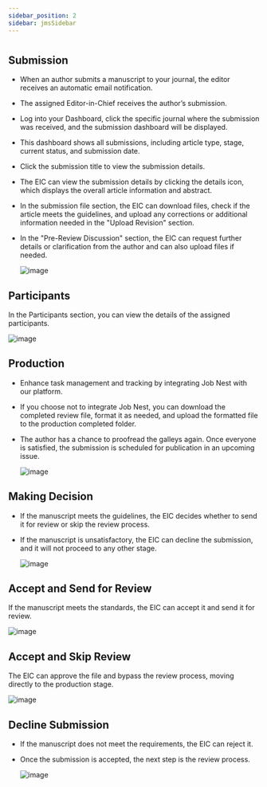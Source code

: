 ```yaml
---
sidebar_position: 2
sidebar: jmsSidebar
---
```


#

## **Submission**

- When an author submits a manuscript to your journal, the editor receives an automatic email notification.
- The assigned Editor-in-Chief receives the author’s submission.
- Log into your Dashboard, click the specific journal where the submission was received, and the submission dashboard will be displayed.
- This dashboard shows all submissions, including article type, stage, current status, and submission date.
- Click the submission title to view the submission details.
- The EIC can view the submission details by clicking the details icon, which displays the overall article information and abstract.
- In the submission file section, the EIC can download files, check if the article meets the guidelines, and upload any corrections or additional information needed in the "Upload Revision" section.
- In the "Pre-Review Discussion" section, the EIC can request further details or clarification from the author and can also upload files if needed.

  ![image](https://cdn.kryoni.com/kryoni/images/icons/eo-production-flow.png)

## **Participants**

In the Participants section, you can view the details of the assigned participants.

  ![image](https://cdn.kryoni.com/kryoni/images/icons/eo-production-flow.png)

## **Production**

- Enhance task management and tracking by integrating Job Nest with our platform.

- If you choose not to integrate Job Nest, you can download the completed review file, format it as needed, and upload the formatted file to the production completed folder.

- The author has a chance to proofread the galleys again. Once everyone is satisfied, the submission is scheduled for publication in an upcoming issue.

  ![image](https://cdn.kryoni.com/kryoni/images/icons/eo-production-flow.png)

## **Making Decision**

- If the manuscript meets the guidelines, the EIC decides whether to send it for review or skip the review process.
- If the manuscript is unsatisfactory, the EIC can decline the submission, and it will not proceed to any other stage.

  ![image](https://cdn.kryoni.com/kryoni/images/icons/eo-production-flow.png)

## **Accept and Send for Review**

If the manuscript meets the standards, the EIC can accept it and send it for review.

  ![image](https://cdn.kryoni.com/kryoni/images/icons/eo-production-flow.png)

## **Accept and Skip Review**

 The EIC can approve the file and bypass the review process, moving directly to the production stage.

   ![image](https://cdn.kryoni.com/kryoni/images/icons/eo-production-flow.png)

## **Decline Submission**

- If the manuscript does not meet the requirements, the EIC can reject it.
- Once the submission is accepted, the next step is the review process.

  ![image](https://cdn.kryoni.com/kryoni/images/icons/eo-production-flow.png)
